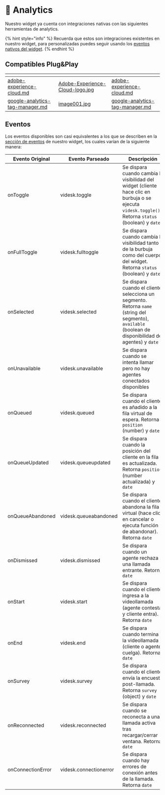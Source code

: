 # 📡 Analytics

Nuestro widget ya cuenta con integraciones nativas con las siguientes herramientas de analytics.

{% hint style="info" %}
Recuerda que estos son integraciones existentes en nuestro widget, para personalizadas puedes seguir usando los [eventos nativos del widget](../api/eventos.md).
{% endhint %}

## Compatibles Plug\&Play

<table data-view="cards"><thead><tr><th data-type="content-ref"></th><th data-hidden data-card-cover data-type="files"></th><th data-hidden data-card-target data-type="content-ref"></th></tr></thead><tbody><tr><td><a href="adobe-experience-cloud.md">adobe-experience-cloud.md</a></td><td><a href="../../.gitbook/assets/Adobe-Experience-Cloud-logo.jpg">Adobe-Experience-Cloud-logo.jpg</a></td><td><a href="adobe-experience-cloud.md">adobe-experience-cloud.md</a></td></tr><tr><td><a href="google-analytics-tag-manager.md">google-analytics-tag-manager.md</a></td><td><a href="../../.gitbook/assets/image001.jpg">image001.jpg</a></td><td><a href="google-analytics-tag-manager.md">google-analytics-tag-manager.md</a></td></tr></tbody></table>

## Eventos

Los eventos disponibles son casi equivalentes a los que se describen en la [sección de eventos](../api/eventos.md) de nuestro widget, los cuales varían de la siguiente manera:

| Evento Original   | Evento Parseado        | Descripción                                                                                                                                            |
| ----------------- | ---------------------- | ------------------------------------------------------------------------------------------------------------------------------------------------------ |
| onToggle          | videsk.toggle          | Se dispara cuando cambia la visibilidad del widget (cliente hace clic en burbuja o se ejecuta `videsk.toggle()`). Retorna `status` (boolean) y `date`  |
| onFullToggle      | videsk.fulltoggle      | Se dispara cuando cambia la visibilidad tanto de la burbuja como del cuerpo del widget. Retorna `status` (boolean) y `date`                            |
| onSelected        | videsk.selected        | Se dispara cuando el cliente selecciona un segmento. Retorna `name` (string del segmento), `available` (boolean de disponibilidad de agentes) y `date` |
| onUnavailable     | videsk.unavailable     | Se dispara cuando se intenta llamar pero no hay agentes conectados disponibles                                                                         |
| onQueued          | videsk.queued          | Se dispara cuando el cliente es añadido a la fila virtual de espera. Retorna `position` (number) y `date`                                              |
| onQueueUpdated    | videsk.queueupdated    | Se dispara cuando la posición del cliente en la fila es actualizada. Retorna `position` (number actualizada) y `date`                                  |
| onQueueAbandoned  | videsk.queueabandoned  | Se dispara cuando el cliente abandona la fila virtual (hace clic en cancelar o ejecuta función de abandonar). Retorna `date`                           |
| onDismissed       | videsk.dismissed       | Se dispara cuando un agente rechaza una llamada entrante. Retorna `date`                                                                               |
| onStart           | videsk.start           | Se dispara cuando el cliente ingresa a la videollamada (agente contesta y cliente entra). Retorna `date`                                               |
| onEnd             | videsk.end             | Se dispara cuando termina la videollamada (cliente o agente cuelga). Retorna `date`                                                                    |
| onSurvey          | videsk.survey          | Se dispara cuando el cliente envía la encuesta post-llamada. Retorna `survey` (object) y `date`                                                        |
| onReconnected     | videsk.reconnected     | Se dispara cuando se reconecta a una llamada activa tras recargar/cerrar ventana. Retorna `date`                                                       |
| onConnectionError | videsk.connectionerror | Se dispara cuando hay errores de conexión antes de la llamada. Retorna `date`                                                                          |
